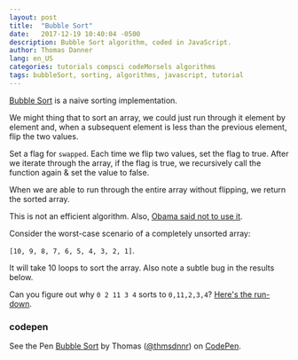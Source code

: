 ```yaml
---
layout: post
title:  "Bubble Sort"
date:   2017-12-19 10:40:04 -0500
description: Bubble Sort algorithm, coded in JavaScript.
author: Thomas Danner
lang: en_US
categories: tutorials compsci codeMorsels algorithms
tags: bubbleSort, sorting, algorithms, javascript, tutorial
---
```


[Bubble Sort](https://en.wikipedia.org/wiki/Bubble_sort) is a naive sorting implementation.

We might thing that to sort an array, we could just run through it element by element and, when a subsequent element is less than the previous element, flip the two values.

Set a flag for `swapped`. Each time we flip two values, set the flag to true. After we iterate through the array, if the flag is true, we recursively call the function again & set the value to false.

When we are able to run through the entire array without flipping, we return the sorted array.

This is not an efficient algorithm. Also, [Obama said not to use it](https://www.youtube.com/watch?v=koMpGeZpu4Q).

Consider the worst-case scenario of a completely unsorted array:

`[10, 9, 8, 7, 6, 5, 4, 3, 2, 1]`.

It will take 10 loops to sort the array. Also note a subtle bug in the results below.

Can you figure out why `0 2 11 3 4` sorts to `0,11,2,3,4`? [Here's the run-down](http://thmsdnnr.com/tutorials/javascript/codemorsels/algorithms/2017/12/19/code-morsels-a-subtle-bug-comparisons.html).

### codepen

<p data-height="300" data-theme-id="32039" data-slug-hash="PENEOo" data-default-tab="js" data-user="thmsdnnr" data-embed-version="2" data-pen-title="Bubble Sort" class="codepen">See the Pen <a href="https://codepen.io/thmsdnnr/pen/PENEOo/">Bubble Sort</a> by Thomas (<a href="https://codepen.io/thmsdnnr">@thmsdnnr</a>) on <a href="https://codepen.io">CodePen</a>.</p>
<script async src="https://production-assets.codepen.io/assets/embed/ei.js"></script>
